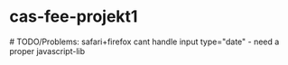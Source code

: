 # cas-fee-projekt1

# TODO/Problems:
safari+firefox cant handle input type="date" - need a proper javascript-lib
